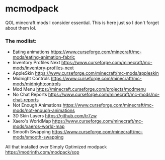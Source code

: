 # mcmodpack
QOL minecraft mods I consider essential. This is here just so I don't forget about them lol.

### The modlist:
- Eating animations https://www.curseforge.com/minecraft/mc-mods/eating-animation-fabric
- Inventory Profiles Next https://www.curseforge.com/minecraft/mc-mods/inventory-profiles-next
- AppleSkin https://www.curseforge.com/minecraft/mc-mods/appleskin
- Midnight Controls https://www.curseforge.com/minecraft/mc-mods/midnightcontrols
- Mod Menu https://minecraft.curseforge.com/projects/modmenu
- No Chat Reports https://www.curseforge.com/minecraft/mc-mods/no-chat-reports
- Not Enough Animations https://www.curseforge.com/minecraft/mc-mods/not-enough-animations
- 3D Skin Layers https://github.com/tr7zw
- Xaero's WorldMap https://www.curseforge.com/minecraft/mc-mods/xaeros-world-map
- Smooth Swapping https://www.curseforge.com/minecraft/mc-mods/smooth-swapping

All that installed over Simply Optimized modpack https://modrinth.com/modpack/sop
